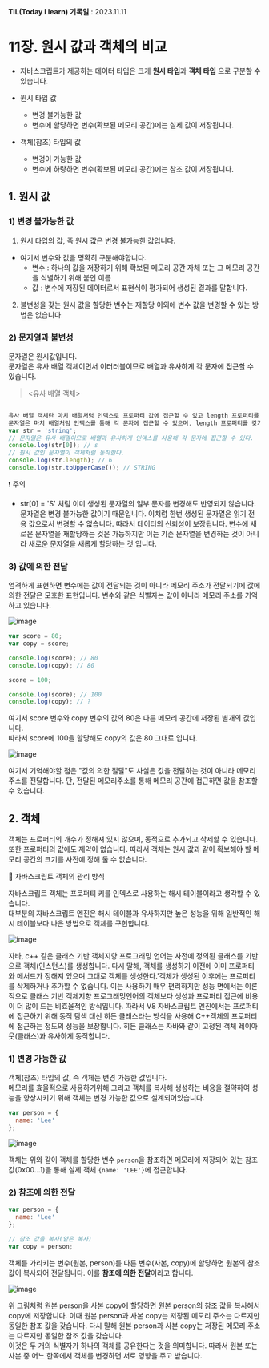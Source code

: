 **TIL(Today I learn) 기록일** : 2023.11.11

# 11장. 원시 값과 객체의 비교

- 자바스크립트가 제공하는 데이터 타입은 크게 **원시 타입**과 **객체 타입** 으로 구분할 수 있습니다.

- 원시 타입 값
  - 변경 불가능한 값
  - 변수에 할당하면 변수(확보된 메모리 공간)에는 실제 값이 저장됩니다.
- 객체(참조) 타입의 값
  - 변경이 가능한 값
  - 변수에 하랑하면 변수(확보된 메모리 공간)에는 참조 값이 저장됩니다.

## 1. 원시 값

### 1) 변경 불가능한 값

1. 원시 타입의 값, 즉 원시 값은 변경 불가능한 값입니다.
- 여기서 변수와 값을 명확히 구분해야합니다.
  - 변수 : 하나의 값을 저장하기 위해 확보된 메모리 공간 자체 또는 그 메모리 공간을 식별하기 위해 붙인 이름
  - 값 : 변수에 저장된 데이터로서 표현식이 평가되어 생성된 결과를 말합니다.
2. 불변성을 갖는 원시 값을 할당한 변수는 재할당 이외에 변수 값을 변경할 수 있는 방법은 없습니다.

### 2) 문자열과 불변성

문자열은 원시값입니다.    
문자열은 유사 배열 객체이면서 이터러블이므로 배열과 유사하게 각 문자에 접근할 수 있습니다.   

><유사 배열 객체>
```js

유사 배열 객체란 마치 배열처럼 인덱스로 프로퍼티 값에 접근할 수 있고 length 프로퍼티를 갖는 객체를 말합니다.
문자열은 마치 배열처럼 인덱스를 통해 각 문자에 접근할 수 있으며, length 프로퍼티를 갖기 때문에 유사 배열 객체이고 for문으로 순회할 수도 있습니다. 
var str = 'string';
// 문자열은 유사 배열이므로 배열과 유사하게 인덱스를 사용해 각 문자에 접근할 수 있다.
console.log(str[0]); // s
// 원시 값인 문자열이 객체처럼 동작한다.
console.log(str.length); // 6
console.log(str.toUpperCase()); // STRING
```

❗️ 주의 
- str[0] = 'S' 처럼 이미 생성된 문자열의 일부 문자를 변경해도 반영되지 않습니다. 문자열은 변경 불가능한 값이기 때문입니다. 이처럼 한번 생성된 문자열은 읽기 전용 값으로서 변경할 수 없습니다.
        따라서 데이터의 신뢰성이 보장됩니다. 변수에 새로운 문자열을 재할당하는 것은 가능하지만 이는 기존 문자열을 변경하는 것이 아니라 새로운 문자열을 새롭게 할당하는 것 입니다.

### 3) 값에 의한 전달

엄격하게 표현하면 변수에는 값이 전달되는 것이 아니라 메모리 주소가 전달되기에 값에 의한 전달은 모호한 표현입니다. 변수와 같은 식별자는 값이 아니라 메모리 주소를 기억하고 있습니다.

![image](https://user-images.githubusercontent.com/76567238/207576990-9a160d7d-b45a-4444-8f35-a8c69ae9b214.png)


```js
var score = 80;
var copy = score;

console.log(score); // 80
console.log(copy); // 80

score = 100;

console.log(score); // 100
console.log(copy); // ?
```

여기서 score 변수와 copy 변수의 값의 80은 다른 메모리 공간에 저장된 별개의 값입니다.    
따라서 score에 100을 할당해도 copy의 값은 80 그대로 입니다.

![image](https://user-images.githubusercontent.com/76567238/207599250-836fc425-cb3b-47e9-b8e4-9ae081c52012.png)

여기서 기억해야할 점은 "값의 의한 절달"도 사실은 값을 전달하는 것이 아니라 메모리 주소를 전달합니다. 단, 전달된 메모리주소를 통해 메모리 공간에 접근하면 값을 참조할 수 있습니다.

## 2. 객체

객체는 프로퍼티의 개수가 정해져 있지 않으며, 동적으로 추가되고 삭제할 수 있습니다. 또한 프로퍼티의 값에도 제약이 없습니다. 따라서 객체는 원시 값과 같이 확보해야 할 메모리 공간의 크기를 사전에 정해 둘 수 없습니다.

📌 자바스크립트 객체의 관리 방식

자바스크립트 객체는 프로퍼티 키를 인덱스로 사용하는 해시 테이블이라고 생각할 수 있습니다.   
대부분의 자바스크립트 엔진은 해시 테이블과 유사하지만 높은 성능을 위해 일반적인 해시 테이블보다 나은 방법으로 객체를 구현합니다.

![image](https://github.com/Ryan-Dia/Javascript-Deep-Dive-Study/assets/76567238/7b26f8ca-a6ee-487a-a238-d7b7a23f34b3)

자바, c++ 같은 클래스 기반 객체지향 프로그래밍 언어는 사전에 정의된 클래스를 기반으로 객체(인스턴스)를 생성합니다. 
다시 말해, 객체를 생성하기 이전에 이미 프로퍼티와 메서드가 정해져 있으며 그대로 객체를 생성한다.'객체가 생성된 이후에는 프로퍼티를 삭제하거나 추가할 수 없습니다.
이는 사용하기 매우 편리하지만 성능 면에서는 이론적으로 클래스 기반 객체지향 프로그래밍언어의 객체보다 생성과 프로퍼티 접근에 비용이 더 많이 드는 비효율적인 방식입니다.
따라서 V8 자바스크립트 엔진에서는 프로퍼티에 접근하기 위해 동적 탐색 대신 히든 클래스라는 방식을 사용해 C++객체의 프로퍼티에 접근하는 정도의 성능을 보장합니다.
히든 클래스는 자바와 같이 고정된 객체 레이아웃(클래스)과 유사하게 동작합니다.

### 1) 변경 가능한 값

객체(참조) 타입의 값, 즉 객체는 변경 가능한 값입니다.    
메모리를 효율적으로 사용하기위해 그리고 객체를 복사해 생성하는 비용을 절약하여 성능을 향상시키기 위해 객체는 변경 가능한 값으로 설계되어있습니다.      

```js
var person = {
  name: 'Lee'
};
```
![image](https://github.com/Ryan-Dia/Javascript-Deep-Dive-Study/assets/76567238/b89fe5d0-f195-4b12-b65f-45f07322fcc8)


객체는 위와 같이 객체를 할당한 변수 `person`을 참조하면 메모리에 저장되어 있는 참조 값(0x00...1)을 통해 실제 객체 `{name: 'LEE'}`에 접근합니다.

### 2) 참조에 의한 전달

```js
var person = {
  name: 'Lee'
};

// 참조 값을 복사(얕은 복사)
var copy = person;
```

객체를 가리키는 변수(원본, person)를 다른 변수(사본, copy)에 할당하면 원본의 참조 값이 복사되어 전달됩니다. 이를 **참조에 의한 전달**이라고 합니다.   

![image](https://github.com/Ryan-Dia/Javascript-Deep-Dive-Study/assets/76567238/9ea5bf25-763f-43b7-89a4-3bb47b7f07fe)

위 그림처럼 원본 person을 사본 copy에 할당하면 원본 person의 참조 값을 복사해서 copy에 저장합니다. 이때 원본 person과 사본 copy는 저장된 메모리 주소는 다르지만 동일한 참조 값을 갖습니다. 다시 말해 원본 person과 사본 copy는 저장된 메모리 주소는 다르지만 동일한 참조 값을 갖습니다.     
이것은 두 개의 식별자가 하나의 객체를 공유한다는 것을 의미합니다. 따라서 원본 또는 사본 중 어느 한쪽에서 객체를 변경하면 서로 영향을 주고 받습니다.
